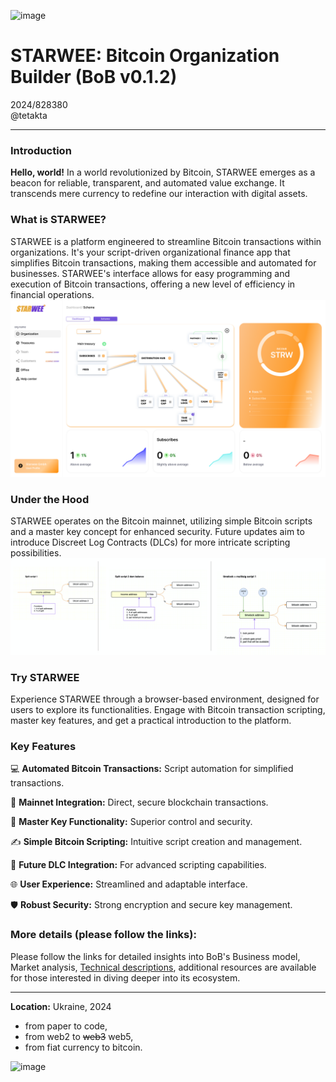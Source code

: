 ![image](https://github.com/tetakta/tetakta/blob/main/img/STARWEE%20%E2%9A%A1%EF%B8%8F.png) 

# STARWEE: Bitcoin Organization Builder (BoB v0.1.2)

2024/828380  
@tetakta  

---

### Introduction
**Hello, world!** In a world revolutionized by Bitcoin, STARWEE emerges as a beacon for reliable, transparent, and automated value exchange. It transcends mere currency to redefine our interaction with digital assets.

### What is STARWEE?
STARWEE is a platform engineered to streamline Bitcoin transactions within organizations. It's your script-driven organizational finance app that simplifies Bitcoin transactions, making them accessible and automated for businesses. STARWEE's interface allows for easy programming and execution of Bitcoin transactions, offering a new level of efficiency in financial operations.
![image](https://github.com/Bitcoin-Based/starwee/blob/main/res/ui/desktop-app/main-dashboard/scheme%20%2B%20tm.png)


### Under the Hood
STARWEE operates on the Bitcoin mainnet, utilizing simple Bitcoin scripts and a master key concept for enhanced security. Future updates aim to introduce Discreet Log Contracts (DLCs) for more intricate scripting possibilities.
![image](https://github.com/Bitcoin-Based/bitcoin-organization-builder/blob/main/blueprints/BoB%20btc%20scripts.png)


### Try STARWEE
Experience STARWEE through a browser-based environment, designed for users to explore its functionalities. Engage with Bitcoin transaction scripting, master key features, and get a practical introduction to the platform.

### Key Features

💻 **Automated Bitcoin Transactions:** Script automation for simplified transactions.

🔗 **Mainnet Integration:** Direct, secure blockchain transactions.

🔑 **Master Key Functionality:** Superior control and security.

✍️ **Simple Bitcoin Scripting:** Intuitive script creation and management.

🚀 **Future DLC Integration:** For advanced scripting capabilities.

🌐 **User Experience:** Streamlined and adaptable interface.

🛡️ **Robust Security:** Strong encryption and secure key management.

### More details (please follow the links):
Please follow the links for detailed insights into BoB's Business model, Market analysis, [Technical descriptions](https://github.com/Bitcoin-Based/bitcoin-organization-builder/blob/main/doc/BOB%20v0.1.2.pdf), additional resources are available for those interested in diving deeper into its ecosystem.

---

**Location:** Ukraine, 2024

- from paper to code,
- from web2 to ~~web3~~ web5,
- from fiat currency to bitcoin.

![image](https://github.com/tetakta/tetakta/blob/90f1a13d77e2f96b5876515c11692ed8c473f947/img/bitcoin%20power.png)
